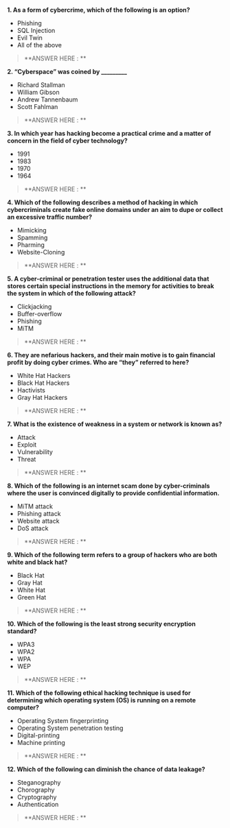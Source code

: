 **1. As a form of cybercrime, which of the following is an option?**

- Phishing 
- SQL Injection
- Evil Twin 
- All of the above

> **ANSWER HERE : ** 

**2. “Cyberspace” was coined by _________**

- Richard Stallman
- William Gibson
- Andrew Tannenbaum
- Scott Fahlman

> **ANSWER HERE : ** 

**3.  In which year has hacking become a practical crime and a matter of concern in the field of cyber technology?**

- 1991
- 1983
- 1970
- 1964

> **ANSWER HERE : ** 

**4. Which of the following describes a method of hacking in which cybercriminals create fake online domains under an aim to dupe or collect an excessive traffic number?**

- Mimicking 
- Spamming 
- Pharming
- Website-Cloning

> **ANSWER HERE : ** 

**5. A cyber-criminal or penetration tester uses the additional data that stores certain special instructions in the memory for activities to break the system in which of the following attack?**

- Clickjacking
- Buffer-overflow
- Phishing
- MiTM

> **ANSWER HERE : ** 

**6. They are nefarious hackers, and their main motive is to gain financial profit by doing cyber crimes. Who are “they” referred to here?**

- White Hat Hackers
- Black Hat Hackers
- Hactivists
- Gray Hat Hackers

> **ANSWER HERE : ** 

**7. What is the existence of weakness in a system or network is known as?**

- Attack
- Exploit
- Vulnerability
- Threat

> **ANSWER HERE : ** 

**8. Which of the following is an internet scam done by cyber-criminals where the user is convinced digitally to provide confidential information.**

- MiTM attack
- Phishing attack
- Website attack
- DoS attack

> **ANSWER HERE : ** 

**9. Which of the following term refers to a group of hackers who are both white and black hat?**

- Black Hat 
- Gray Hat
- White Hat
- Green Hat

> **ANSWER HERE : **  

**10. Which of the following is the least strong security encryption standard?** 

- WPA3
- WPA2
- WPA
- WEP

> **ANSWER HERE : **  

**11. Which of the following ethical hacking technique is used for determining which operating system (OS) is running on a remote computer?**

- Operating System fingerprinting
- Operating System penetration testing
- Digital-printing
- Machine printing

> **ANSWER HERE : **  

**12. Which of the following can diminish the chance of data leakage?**

- Steganography
- Chorography
- Cryptography
- Authentication

> **ANSWER HERE : **  
